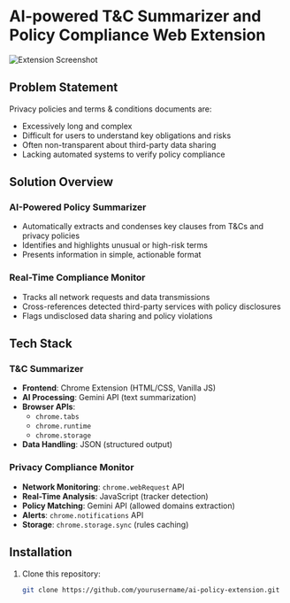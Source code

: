 # AI-powered T&C Summarizer and Policy Compliance Web Extension

![Extension Screenshot](Summarizer-output.jpg)
## Problem Statement

Privacy policies and terms & conditions documents are:
- Excessively long and complex
- Difficult for users to understand key obligations and risks
- Often non-transparent about third-party data sharing
- Lacking automated systems to verify policy compliance

## Solution Overview

### AI-Powered Policy Summarizer
- Automatically extracts and condenses key clauses from T&Cs and privacy policies
- Identifies and highlights unusual or high-risk terms
- Presents information in simple, actionable format

### Real-Time Compliance Monitor
- Tracks all network requests and data transmissions
- Cross-references detected third-party services with policy disclosures
- Flags undisclosed data sharing and policy violations

## Tech Stack

### T&C Summarizer
- **Frontend**: Chrome Extension (HTML/CSS, Vanilla JS)
- **AI Processing**: Gemini API (text summarization)
- **Browser APIs**: 
  - `chrome.tabs`
  - `chrome.runtime`
  - `chrome.storage`
- **Data Handling**: JSON (structured output)

### Privacy Compliance Monitor
- **Network Monitoring**: `chrome.webRequest` API
- **Real-Time Analysis**: JavaScript (tracker detection)
- **Policy Matching**: Gemini API (allowed domains extraction)
- **Alerts**: `chrome.notifications` API
- **Storage**: `chrome.storage.sync` (rules caching)

## Installation

1. Clone this repository:
   ```bash
   git clone https://github.com/yourusername/ai-policy-extension.git
